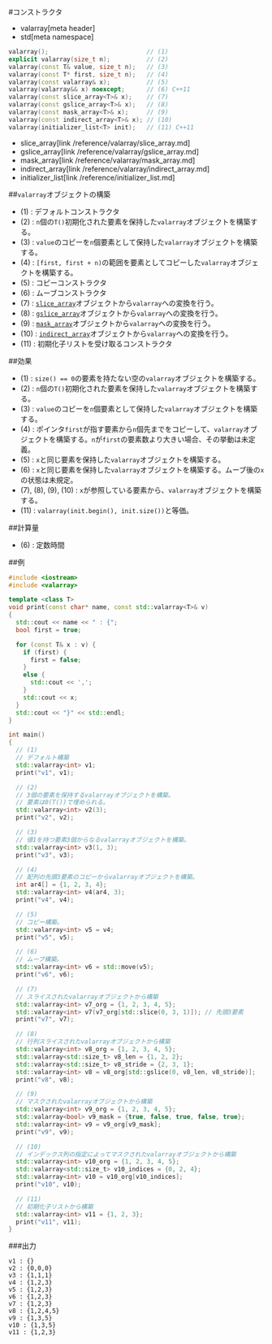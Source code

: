 #コンストラクタ
* valarray[meta header]
* std[meta namespace]

```cpp
valarray();                           // (1)
explicit valarray(size_t n);          // (2)
valarray(const T& value, size_t n);   // (3)
valarray(const T* first, size_t n);   // (4)
valarray(const valarray& x);          // (5)
valarray(valarray&& x) noexcept;      // (6) C++11
valarray(const slice_array<T>& x);    // (7)
valarray(const gslice_array<T>& x);   // (8)
valarray(const mask_array<T>& x);     // (9)
valarray(const indirect_array<T>& x); // (10)
valarray(initializer_list<T> init);   // (11) C++11
```
* slice_array[link /reference/valarray/slice_array.md]
* gslice_array[link /reference/valarray/gslice_array.md]
* mask_array[link /reference/valarray/mask_array.md]
* indirect_array[link /reference/valarray/indirect_array.md]
* initializer_list[link /reference/initializer_list.md]

##`valarray`オブジェクトの構築
- (1) : デフォルトコンストラクタ
- (2) : `n`個の`T()`初期化された要素を保持した`valarray`オブジェクトを構築する。
- (3) : `value`のコピーを`n`個要素として保持した`valarray`オブジェクトを構築する。
- (4) : `[first, first + n)`の範囲を要素としてコピーした`valarray`オブジェクトを構築する。
- (5) : コピーコンストラクタ
- (6) : ムーブコンストラクタ
- (7) : [`slice_array`](/reference/valarray/slice_array.md)オブジェクトから`valarray`への変換を行う。
- (8) : [`gslice_array`](/reference/valarray/gslice_array.md)オブジェクトから`valarray`への変換を行う。
- (9) : [`mask_array`](/reference/valarray/mask_array.md)オブジェクトから`valarray`への変換を行う。
- (10) : [`indirect_array`](/reference/valarray/indirect_array.md)オブジェクトから`valarray`への変換を行う。
- (11) : 初期化子リストを受け取るコンストラクタ


##効果
- (1) : `size() == 0`の要素を持たない空の`valarray`オブジェクトを構築する。
- (2) : `n`個の`T()`初期化された要素を保持した`valarray`オブジェクトを構築する。
- (3) : `value`のコピーを`n`個要素として保持した`valarray`オブジェクトを構築する。
- (4) : ポインタ`first`が指す要素から`n`個先までをコピーして、`valarray`オブジェクトを構築する。`n`が`first`の要素数より大きい場合、その挙動は未定義。
- (5) : `x`と同じ要素を保持した`valarray`オブジェクトを構築する。
- (6) : `x`と同じ要素を保持した`valarray`オブジェクトを構築する。ムーブ後の`x`の状態は未規定。
- (7), (8), (9), (10) : `x`が参照している要素から、`valarray`オブジェクトを構築する。
- (11) : `valarray(init.begin(), init.size())`と等価。


##計算量
- (6) : 定数時間


##例
```cpp
#include <iostream>
#include <valarray>

template <class T>
void print(const char* name, const std::valarray<T>& v)
{
  std::cout << name << " : {";
  bool first = true;

  for (const T& x : v) {
    if (first) {
      first = false;
    }
    else {
      std::cout << ',';
    }
    std::cout << x;
  }
  std::cout << "}" << std::endl;
}

int main()
{
  // (1)
  // デフォルト構築
  std::valarray<int> v1;
  print("v1", v1);

  // (2)
  // 3個の要素を保持するvalarrayオブジェクトを構築。
  // 要素は0(T())で埋められる。
  std::valarray<int> v2(3);
  print("v2", v2);

  // (3)
  // 値1を持つ要素3個からなるvalarrayオブジェクトを構築。
  std::valarray<int> v3(1, 3);
  print("v3", v3);

  // (4)
  // 配列の先頭3要素のコピーからvalarrayオブジェクトを構築。
  int ar4[] = {1, 2, 3, 4};
  std::valarray<int> v4(ar4, 3);
  print("v4", v4);

  // (5)
  // コピー構築。
  std::valarray<int> v5 = v4;
  print("v5", v5);

  // (6)
  // ムーブ構築。
  std::valarray<int> v6 = std::move(v5);
  print("v6", v6);

  // (7)
  // スライスされたvalarrayオブジェクトから構築
  std::valarray<int> v7_org = {1, 2, 3, 4, 5};
  std::valarray<int> v7(v7_org[std::slice(0, 3, 1)]); // 先頭3要素
  print("v7", v7);

  // (8)
  // 行列スライスされたvalarrayオブジェクトから構築
  std::valarray<int> v8_org = {1, 2, 3, 4, 5};
  std::valarray<std::size_t> v8_len = {1, 2, 2};
  std::valarray<std::size_t> v8_stride = {2, 3, 1};
  std::valarray<int> v8 = v8_org[std::gslice(0, v8_len, v8_stride)];
  print("v8", v8);

  // (9)
  // マスクされたvalarrayオブジェクトから構築
  std::valarray<int> v9_org = {1, 2, 3, 4, 5};
  std::valarray<bool> v9_mask = {true, false, true, false, true};
  std::valarray<int> v9 = v9_org[v9_mask];
  print("v9", v9);

  // (10)
  // インデックス列の指定によってマスクされたvalarrayオブジェクトから構築
  std::valarray<int> v10_org = {1, 2, 3, 4, 5};
  std::valarray<std::size_t> v10_indices = {0, 2, 4};
  std::valarray<int> v10 = v10_org[v10_indices];
  print("v10", v10);

  // (11)
  // 初期化子リストから構築
  std::valarray<int> v11 = {1, 2, 3};
  print("v11", v11);
}
```

###出力
```
v1 : {}
v2 : {0,0,0}
v3 : {1,1,1}
v4 : {1,2,3}
v5 : {1,2,3}
v6 : {1,2,3}
v7 : {1,2,3}
v8 : {1,2,4,5}
v9 : {1,3,5}
v10 : {1,3,5}
v11 : {1,2,3}
```


